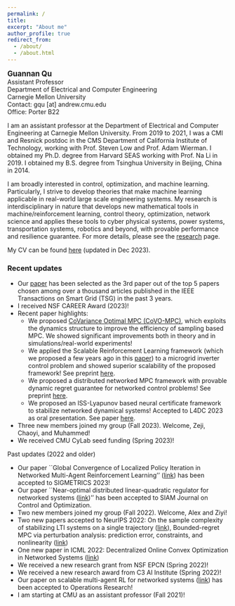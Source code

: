 ```yaml
---
permalink: /
title: 
excerpt: "About me"
author_profile: true
redirect_from: 
  - /about/
  - /about.html
---
```

<span style="font-size:1.2em;">**Guannan Qu**</span>  
Assistant Professor  
Department of Electrical and Computer Engineering  
Carnegie Mellon University  
Contact: gqu [at] andrew.cmu.edu  
Office: Porter B22


I am an assistant professor at the Department of Electrical and Computer Engineering at Carnegie Mellon University. From 2019 to 2021, I was a CMI and Resnick postdoc in the CMS Department of California Institute of Technology, working with Prof. Steven Low and Prof. Adam Wierman. I obtained my Ph.D. degree from Harvard SEAS working with Prof. Na Li in 2019. I obtained my B.S. degree from Tsinghua University in Beijing, China in 2014. 

I am broadly interested in control, optimization, and machine learning. Particularly, I strive to develop theories that make machine learning applicable in real-world large scale engineering systems. My research is interdisciplinary in nature that develops new mathematical tools in machine/reinforcement learning, control theory, optimization, network science and applies these tools to cyber physical systems, power systems, transportation systems, robotics and beyond, with provable performance and resilience guarantee. For more details, please see the [research](research) page. 

My CV can be found [here](https://drive.google.com/file/d/1M3vk4epE2VabphwW6PL0HAR_4n4-J3eG/view?usp=sharing) (updated in Dec 2023).



### Recent updates 
- Our [paper](https://ieeexplore.ieee.org/document/9721402) has been selected as the 3rd paper out of the top 5 papers
chosen among over a thousand articles published in the IEEE Transactions on Smart Grid (TSG) in the past 3 years.
- I received NSF CAREER Award (2023)!
- Recent paper highlights:
  - We proposed [CoVariance Optimal MPC (CoVO-MPC)](https://arxiv.org/abs/2401.07369v1), which exploits the dynamics structure to improve the efficiency of sampling based MPC. We showed significant improvements both in theory and in simulations/real-world experiments! 
  - We applied the Scalable Reinforcement Learning framework (which we proposed a few years ago in this [paper](https://arxiv.org/abs/1912.02906)) to a microgrid inverter control problem and showed superior scalability of the proposed framework! See preprint [here](https://arxiv.org/pdf/2312.04371.pdf). 
  - We proposed a distributed networked MPC framework with provable dynamic regret guarantee for networked control problems! See preprint [here](https://arxiv.org/pdf/2310.06194.pdf).
  - We proposed an ISS-Lyapunov based neural certificate framework to stabilize networked dynamical systems! Accepted to L4DC 2023 as oral presentation. See paper [here](https://proceedings.mlr.press/v211/zhang23a.html).
- Three new members joined my group (Fall 2023). Welcome, Zeji, Chaoyi, and Muhammed!
- We received CMU CyLab seed funding (Spring 2023)! 


Past updates (2022 and older)
- Our paper ``Global Convergence of Localized Policy Iteration in Networked Multi-Agent Reinforcement Learning’’ ([link](https://arxiv.org/abs/2211.17116)) has been accepted to SIGMETRICS 2023!
- Our paper ``Near-optimal distributed linear-quadratic regulator for networked systems ([link](https://arxiv.org/pdf/2204.05551.pdf))’’ has been accepted to SIAM Journal on Control and Optimization. 
- Two new members joined my group (Fall 2022). Welcome, Alex and Ziyi!
- Two new papers accepted to NeurIPS 2022: On the sample complexity of stabilizing LTI systems on a single trajectory ([link](https://arxiv.org/abs/2202.07187)), Bounded-regret MPC via perturbation analysis: prediction error, constraints, and nonlinearity ([link](https://arxiv.org/abs/2210.12312))
- One new paper in ICML 2022: Decentralized Online Convex Optimization in Networked Systems ([link](https://proceedings.mlr.press/v162/lin22c/lin22c.pdf))
- We received a new research grant from NSF EPCN (Spring 2022)!
- We received a new research award from C3 AI Institute (Spring 2022)!
- Our paper on scalable multi-agent RL for networked systems ([link](https://pubsonline.informs.org/doi/abs/10.1287/opre.2021.2226)) has been accepted to Operations Research!
- I am starting at CMU as an assistant professor (Fall 2021)!


<a href="https://info.flagcounter.com/JFXx"><img src="https://s01.flagcounter.com/countxl/JFXx/bg_FFFFFF/txt_000000/border_CCCCCC/columns_3/maxflags_9/viewers_0/labels_0/pageviews_0/flags_0/percent_0/" alt="Flag Counter" border="0" width = "0" height ="0"></a>

<a href="http://s11.flagcounter.com/more/PTx"><img src="https://s11.flagcounter.com/count2/PTx/bg_FFFFFF/txt_000000/border_CCCCCC/columns_4/maxflags_12/viewers_0/labels_1/pageviews_0/flags_0/percent_1/" alt="Flag Counter" border="0" width = "0" height ="0"></a> 

